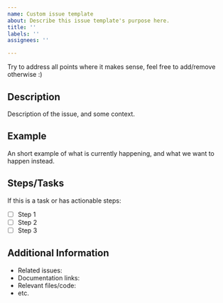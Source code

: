 ```yaml
---
name: Custom issue template
about: Describe this issue template's purpose here.
title: ''
labels: ''
assignees: ''

---
```


Try to address all points where it makes sense, feel free to add/remove otherwise :) 

## Description
Description of the issue, and some context.

## Example
An short example of what is currently happening, and what we want to happen instead. 

## Steps/Tasks
If this is a task or has actionable steps:
- [ ] Step 1
- [ ] Step 2
- [ ] Step 3

## Additional Information
- Related issues: 
- Documentation links:
- Relevant files/code:
- etc.
